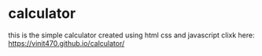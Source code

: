 # calculator

this is the simple calculator created using html css and javascript
clixk here:  https://vinit470.github.io/calculator/
